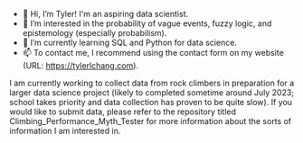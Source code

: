 - 👋 Hi, I’m Tyler! I'm an aspiring data scientist.
- 👀 I’m interested in the probability of vague events, fuzzy logic, and epistemology (especially probabilism).
- 🌱 I’m currently learning SQL and Python for data science.
- 📫 To contact me, I recommend using the contact form on my website (URL: https://tylerlchang.com). 

I am currently working to collect data from rock climbers in preparation for a larger data science project (likely to completed sometime around July 2023; school takes priority and data collection has proven to be quite slow). If you would like to submit data, please refer to the repository titled Climbing_Performance_Myth_Tester for more information about the sorts of information I am interested in.
